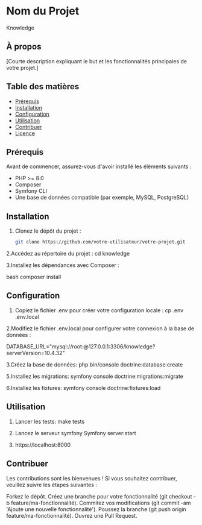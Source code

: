 # Nom du Projet
Knowledge
## À propos

[Courte description expliquant le but et les fonctionnalités principales de votre projet.]

## Table des matières

- [Prérequis](#prérequis)
- [Installation](#installation)
- [Configuration](#configuration)
- [Utilisation](#utilisation)
- [Contribuer](#contribuer)
- [Licence](#licence)

## Prérequis

Avant de commencer, assurez-vous d'avoir installé les éléments suivants :

- PHP >= 8.0
- Composer
- Symfony CLI
- Une base de données compatible (par exemple, MySQL, PostgreSQL)

## Installation

1. Clonez le dépôt du projet :

   ```bash
   git clone https://github.com/votre-utilisateur/votre-projet.git

2.Accédez au répertoire du projet :
cd knowledge

3.Installez les dépendances avec Composer :

bash
composer install

## Configuration

1. Copiez le fichier .env pour créer votre configuration locale :
  cp .env .env.local

2.Modifiez le fichier .env.local pour configurer votre connexion à la base de données :

  DATABASE_URL="mysql://root:@127.0.0.1:3306/knowledge?serverVersion=10.4.32"

3.Créez la base de données: 
  php bin/console doctrine:database:create

5.Installez les migrations: 
symfony console doctrine:migrations:migrate 
	
6.Installez les fixtures: 
symfony console doctrine:fixtures:load 


## Utilisation
1. Lancer les tests: 
  make tests

2. Lancez le serveur symfony
  Symfony server:start

3. https://localhost:8000

## Contribuer
Les contributions sont les bienvenues ! Si vous souhaitez contribuer, veuillez suivre les étapes suivantes :

Forkez le dépôt.
Créez une branche pour votre fonctionnalité (git checkout -b feature/ma-fonctionnalité).
Commitez vos modifications (git commit -am 'Ajoute une nouvelle fonctionnalité').
Poussez la branche (git push origin feature/ma-fonctionnalité).
Ouvrez une Pull Request.

